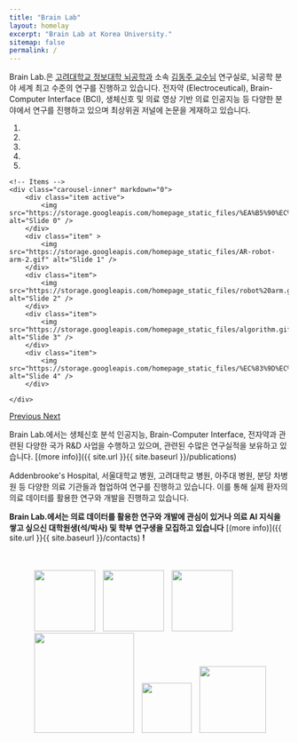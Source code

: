 ```yaml
---
title: "Brain Lab"
layout: homelay
excerpt: "Brain Lab at Korea University."
sitemap: false
permalink: /
---
```


Brain Lab.은 [고려대학교 정보대학 뇌공학과](https://bce.korea.ac.kr/) 소속 [김동주 교수님](https://brainlabku.github.io/professor) 연구실로, 뇌공학 분야 세계 최고 수준의 연구를 진행하고 있습니다. 전자약 (Electroceutical), Brain-Computer Interface (BCI), 생체신호 및 의료 영상 기반 의료 인공지능 등 다양한 분야에서 연구를 진행하고 있으며 최상위권 저널에 논문을 게재하고 있습니다.

<!-- <div markdown="0" id = "modal">
  <div class="modal-content">
    <span class="close-btn" id="close-modal-btn">&times;</span>
    <h2>연구 참가자 모집 공고</h2>
    <br>
    <p>㈜뉴로티엑스에서 ‘수면건강 관리 웰니스 기기: SleepAid Plus – <b><u>단기 사용성 평가 연구</u></b>’에 참여하실 연구대상자를 모집합니다</p>
    <p>위 실험은 SleepAid Plus의 수면 건강관리 효능을 정량적으로 파악하기 위해 연구 참가자분들의 수면 데이터 (EEG, ECG) 를 수집하고 분석하는 것을 목표로 합니다.</p>
    <p>아래 자격요건을 충족시키는 분들 중 실험 참가가 가능하신 분들의 많은 협조를 부탁드립니다.</p>
    <p>실험 참가자들에게는 참가여비가 지급됩니다.</p>
    <p> ⋁ 지원요건 </p>
    <p>&emsp;&emsp;<b><u>평소 수면에 어려움</u></b>을 겪고 있는 만 20-65세 사이 성인 남녀</p>
    <p>&emsp;&emsp;심혈관 질환, 당뇨병, 고혈압의 병력이 <b><u>없는 분</u></b></p>
    <p>&emsp;&emsp;알코올 의존 등 물질 사용 장애(흡연 제외)가 <b><u>없는 분</u></b></p>
    <p> ⋁ 실험일자 및 장소 </p>
    <p>&emsp;&emsp;실험 날짜 및 시간: 실험 시간은 신청서 작성 시 표기 <b><u>8월 셋째 주부터 진행 예정</u></b></p>
    <p>&emsp;&emsp;실험 예상 시간: 약 2시간 소요 (준비시간 포함)</p>
    <p>&emsp;&emsp;실험장소: 고려대학교 산학관 312-2호 NeuroTx (서울 성북구 안암로 73-15) </p>
    <p> ⋁ 실험방법 </p>
    <p>&emsp;&emsp;(1) 실험실 방문</p>
    <p>&emsp;&emsp;(2) 뇌파+심전도 기기, SleepAid Plus 기기 착용</p>
    <p>&emsp;&emsp;(3) 수면 실험 (약 1시간)</p>
    <p>&emsp;&emsp;(4) 사용성 평가 설문지 작성</p>
    <p>*뇌파 기기의 경우, 반건조 뇌파 기기를 사용하여 젤을 사용하지 않고 식염수를 사용하기 때문에 실험 후 머리를 감으실 필요가 없습니다.</p>
    <p>*SleepAid Plus기기는 미세전류를 활용한 뇌활성화를 유도하여 수면 건강을 관리하는 웰니스 기기로 안전성 시험 적합성 획득 및 IRB 승인을 확보하였습니다. </p>
    <p> ⋁ 참가여비 </p>
    <p>&emsp;&emsp;단기 사용성 평가 실험 : <b><u>30,000원</u></b> </p>
    <p> ⋁ 지원방법 </p>
    <p>&emsp;&emsp;해당 링크로<a href = "https://forms.gle/bRSZGDbBwpSogCBD7">( https://forms.gle/bRSZGDbBwpSogCBD7 )</a>으로 신청바랍니다.(상시모집)</p>
    <p>&emsp;&emsp;신청서의 설문 지표 점수에 따라 실험참가에 제한이 있을 수 있습니다.</p>
    <p>&emsp;&emsp;본 연구는 단기 실험 (1회) / 장기 실험 (약 5주) 중 <b><u>택 1</u></b>하여 선택할 수 있습니다.</p>
    <br>
    <p>담당자 : 뉴로티엑스 김고은 (02-3290-3900)</p>
  </div>
</div>

<div markdown="0" id = "modal2">
  <div class="modal-content">
    <span class="close-btn2" id="close-modal-btn2">&times;</span>
    <h2>연구 참가자 모집 공고</h2>
    <br>
    <p>㈜뉴로티엑스에서 ‘수면건강 관리 웰니스 기기: SleepAid Plus – <b><u>장기 사용성 평가 연구</u></b>’에 참여하실 연구대상자를 모집합니다</p>
    <p>위 실험은 SleepAid Plus의 수면 건강관리 효능을 정량적으로 파악하기 위해 연구 참가자분들의 수면 데이터 (EEG, ECG) 를 수집하고 분석하는 것을 목표로 합니다.</p>
    <p>아래 자격요건을 충족시키는 분들 중 실험 참가가 가능하신 분들의 많은 협조를 부탁드립니다.</p>
    <p>실험 참가자들에게는 참가여비가 지급됩니다.</p>
    <p> ⋁ 지원요건 </p>
    <p>&emsp;&emsp;5주간 성실히 연구에 참여할 수 있는 사람</p>
    <p>&emsp;&emsp;<b><u>평소 수면에 어려움</u></b>을 겪고 있는 만 20-65세 사이 성인 남녀</p>
    <p>&emsp;&emsp;심혈관 질환, 당뇨병, 고혈압의 병력이 <b><u>없는 분</u></b></p>
    <p>&emsp;&emsp;알코올 의존 등 물질 사용 장애(흡연 제외)가 <b><u>없는 분</u></b></p>
    <p> ⋁ 실험방법 </p>
    <p>&emsp;&emsp;&emsp;&emsp;<b><u>5주간 주 4회 입면 전 SleepAid Plus 기기 사용 + 3회 방문</u></b></p>
    <p>&emsp;&emsp;(1) 실험실 방문 – SleepAid Plus 기기 대여 / <b><u>방문 실험 1회차</u></b> (1주차)</p>
    <p>&emsp;&emsp;(2) 5주간 주 4회, 입면 전 20분간 SleepAid Plus 기기 사용</p>
    <p>&emsp;&emsp;(3) 실험실 방문 – SleepAid Plus 기기 반납 / <b><u>방문 실험 2회차</u></b> (5주차)</p>
    <p>&emsp;&emsp;(4) 실험실 방문 – <b><u>방문 실험 3회차</u></b> / 사용성 평가 설문지 작성 (7주차)</p>
    <p>*뇌파 기기의 경우, 반건조 뇌파 기기를 사용하여 젤을 사용하지 않고 식염수를 사용하기 때문에 실험 후 머리를 감으실 필요가 없습니다.</p>
    <p>*SleepAid Plus기기는 미세전류를 활용한 뇌활성화를 유도하여 수면 건강을 관리하는 웰니스 기기로 안전성 시험 적합성 획득 및 IRB 승인을 확보하였습니다. </p>
    <p>*방문실험의 경우 준비시간을 포함하여 약 2시간의 수면실험으로 진행되며, 수면 중 수면데이터 (EEG, ECG)를 획득됩니다. (장소: 고려대학교 산학관 312-2호)</p>
    <p><b><u>*실험에 성실히 임하지 않는 경우 (2일 연속 기기를 사용하지 않는 경우)</u></b>, 실험이 조기종료되며 <b><u>참가여비 역시 지급되지 않으니</u></b> 이 점 유의하시기 바랍니다. </p>
    <p> ⋁ 참가여비 </p>
    <p>&emsp;&emsp;장기 사용성 평가 실험 : <b><u>400,000원</u></b> </p>
    <p>&emsp;&emsp;참가여비는 모든 실험이 종료된 후 (7주차, 방문실험 3회차 이후) 지급됩니다.</p>
    <p>&emsp;&emsp;<b><u>2일 연속 기기 사용하지 않는 경우, 실험이 조기종료되며</u></b> 참가여비가 지급되지 않습니다. </p>
    <p> ⋁ 지원방법 </p>
    <p>&emsp;&emsp;해당 링크로<a href = "https://forms.gle/bRSZGDbBwpSogCBD7">( https://forms.gle/bRSZGDbBwpSogCBD7 )</a>으로 신청바랍니다.(상시모집)</p>
    <p>&emsp;&emsp;신청서의 설문 지표 점수에 따라 실험참가에 제한이 있을 수 있습니다.</p>
    <p>&emsp;&emsp;본 연구는 단기 실험 (1회) / 장기 실험 (약 5주) 중 <b><u>택 1</u></b>하여 선택할 수 있습니다.</p>
    <br>
    <p>담당자 : 뉴로티엑스 김고은 (02-3290-3900)</p>
  </div>
</div> -->

<script>
  $(document).ready(function() {
    document.getElementById('modal').style.display = 'block'; // 모달 보이기
    document.getElementById('modal2').style.display = 'block'; // 모달 보이기
  });

  // 모달 닫기 버튼 클릭 시
  document.getElementById('close-modal-btn').onclick = function() {
    document.getElementById('modal').style.display = 'none'; // 모달 숨기기
  }

  document.getElementById('close-modal-btn2').onclick = function() {
    document.getElementById('modal2').style.display = 'none'; // 모달 숨기기
  }

  // 모달 외부 클릭 시 모달 닫기
  window.onclick = function(event) {
    if (event.target == document.getElementById('modal')) {
      document.getElementById('modal').style.display = 'none'; // 모달 숨기기
    }
    if (event.target == document.getElementById('modal2')) {
      document.getElementById('modal2').style.display = 'none'; // 모달 숨기기
    }
  }
</script>

<div markdown="0" id="carousel" class="carousel slide" data-ride="carousel" data-interval="4000" data-pause="hover" >
    <!-- Menu -->
    <ol class="carousel-indicators">
        <li data-target="#carousel" data-slide-to="0" class="active"></li>
        <li data-target="#carousel" data-slide-to="1"></li>
        <li data-target="#carousel" data-slide-to="2"></li>
        <li data-target="#carousel" data-slide-to="3"></li>
        <li data-target="#carousel" data-slide-to="4"></li>
        <!-- <li data-target="#carousel" data-slide-to="5"></li> -->
        <!-- <li data-target="#carousel" data-slide-to="6"></li> -->
    </ol>

    <!-- Items -->
    <div class="carousel-inner" markdown="0">
        <div class="item active">
            <img src="https://storage.googleapis.com/homepage_static_files/%EA%B5%90%EC%88%98%EB%8B%98%EC%B5%9C%EA%B3%A0.gif" alt="Slide 0" />
        </div>  
        <div class="item" >
            <img src="https://storage.googleapis.com/homepage_static_files/AR-robot-arm-2.gif" alt="Slide 1" />
        </div>
        <div class="item">
            <img src="https://storage.googleapis.com/homepage_static_files/robot%20arm.gif" alt="Slide 2" />
        </div>
        <div class="item">
            <img src="https://storage.googleapis.com/homepage_static_files/algorithm.gif" alt="Slide 3" />
        </div>
        <div class="item">
            <img src="https://storage.googleapis.com/homepage_static_files/%EC%83%9D%EC%B2%B4%EC%8B%A0%ED%98%B8.gif" alt="Slide 4" />
        </div>
     
    </div>
  <a class="left carousel-control" href="#carousel" role="button" data-slide="prev">
    <span class="glyphicon glyphicon-chevron-left" aria-hidden="true"></span>
    <span class="sr-only">Previous</span>
  </a>
  <a class="right carousel-control" href="#carousel" role="button" data-slide="next">
    <span class="glyphicon glyphicon-chevron-right" aria-hidden="true"></span>
    <span class="sr-only">Next</span>
  </a>
</div>


Brain Lab.에서는 생체신호 분석 인공지능, Brain-Computer Interface, 전자약과 관련된 다양한 국가 R&D 사업을 수행하고 있으며, 관련된 수많은 연구실적을 보유하고 있습니다. [(more info)]({{ site.url }}{{ site.baseurl }}/publications) 


Addenbrooke's Hospital, 서울대학교 병원, 고려대학교 병원, 아주대 병원, 분당 차병원 등 다양한 의료 기관들과 협업하여 연구를 진행하고 있습니다. 이를 통해 실제 환자의 의료 데이터를 활용한 연구와 개발을 진행하고 있습니다.

 **Brain Lab.에서는 의료 데이터를 활용한 연구와 개발에 관심이 있거나 의료 AI 지식을 쌓고 싶으신 대학원생(석/박사) 및 학부 연구생을 모집하고 있습니다** [(more info)]({{ site.url }}{{ site.baseurl }}/contacts) **!**


<!-- <iframe width="100%" height="600px" src="https://www.youtube.com/embed/pHnTIl54vC8?controls=0&start=120&autoplay=1&mute=1&loop=1" title="YouTube video player" frameborder="0" allow="accelerometer; autoplay; clipboard-write; encrypted-media; gyroscope; picture-in-picture; web-share" allowfullscreen></iframe> -->

<br>

<figure class="fourth" style="margin-left: 7%; margin-right: 7%">
  <img src="{{ site.url }}{{ site.baseurl }}/images/logopic/korea_university.jpg" style="width: 110px; padding-top:5px; margin-left: 10px">
  <img src="{{ site.url }}{{ site.baseurl }}/images/logopic/brain lab.png" style="width: 110px; margin-left: 10px">
  <img src="{{ site.url }}{{ site.baseurl }}/images/logopic/edenbrook.png" style="width: 110px; margin-left: 10px">
  <img src="{{ site.url }}{{ site.baseurl }}/images/logopic/korea_hospital.jpg" style="width: 180px; margin-left: 10px">
  <img src="{{ site.url }}{{ site.baseurl }}/images/logopic/snu.png" style="width: 90px; margin-left: 10px; padding-bottom: 7px;">
  <img src="{{ site.url }}{{ site.baseurl }}/images/logopic/aju.jpg" style="width: 120px; margin-left: 10px; padding-bottom: 7px;">
</figure>